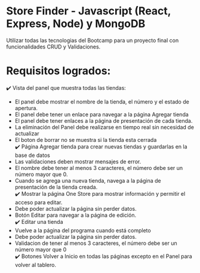 # Store Finder - Javascript (React, Express, Node) y MongoDB
Utilizar todas las tecnologias del Bootcamp para un proyecto final con funcionalidades CRUD y Validaciones.
# Requisitos logrados: <br>
✔️ Vista del panel que muestra todas las tiendas: <br>
- El panel debe mostrar el nombre de la tienda, el número y el estado de apertura. <br>
- El panel debe tener un enlace para navegar a la página Agregar tienda <br>
- El panel debe tener enlaces a la página de presentación de cada tienda. <br>
- La eliminación del Panel debe realizarse en tiempo real sin necesidad de actualizar <br>
- El boton de borrar no se muestra si la tienda esta cerrada <br>
✔️ Página Agregar tienda para crear nuevas tiendas y guardarlas en la base de datos <br>
- Las validaciones deben mostrar mensajes de error. <br>
- El nombre debe tener al menos 3 caracteres, el número debe ser un número mayor que 0. <br>
- Cuando se agrega una nueva tienda, navega a la página de presentación de la tienda creada. <br>
✔️ Mostrar la página One Store para mostrar información y permitir el acceso para editar. <br>
- Debe poder actualizar la página sin perder datos. <br>
- Botón Editar para navegar a la página de edición. <br>
✔️ Editar una tienda <br>
- Vuelve a la página del programa cuando está completo<br>
- Debe poder actualizar la página sin perder datos. <br>
- Validacion de tener al menos 3 caracteres, el número debe ser un número mayor que 0 <br>
✔️ Botones Volver a Inicio en todas las páginas excepto en el Panel para volver al tablero. <br>
